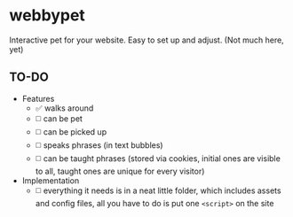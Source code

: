 # webbypet
Interactive pet for your website. Easy to set up and adjust.
(Not much here, yet)

## TO-DO
- Features
  - ✅ walks around
  - ◻️ can be pet
  - ◻️ can be picked up
  - ◻️ speaks phrases (in text bubbles)
  - ◻️ can be taught phrases (stored via cookies, initial ones are visible to all, taught ones are unique for every visitor)
- Implementation
  - ◻️ everything it needs is in a neat little folder, which includes assets and config files, all you have to do is put one `<script>` on the site
